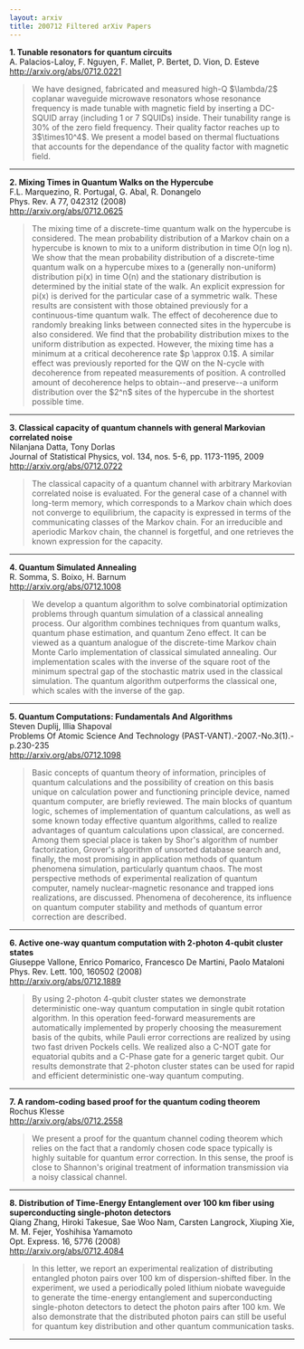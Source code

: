 ```yaml
---
layout: arxiv
title: 200712 Filtered arXiv Papers
---
```


**1.    Tunable resonators for quantum circuits**  
A. Palacios-Laloy, F. Nguyen, F. Mallet, P. Bertet, D. Vion, D. Esteve  
http://arxiv.org/abs/0712.0221  
<blockquote>
<p>
We have designed, fabricated and measured high-Q $\lambda/2$ coplanar waveguide microwave resonators whose resonance frequency is made tunable with magnetic field by inserting a DC-SQUID array (including 1 or 7 SQUIDs) inside. Their tunability range is 30% of the zero field frequency. Their quality factor reaches up to 3$\times10^4$. We present a model based on thermal fluctuations that accounts for the dependance of the quality factor with magnetic field.
</p>
</blockquote>

------

**2.    Mixing Times in Quantum Walks on the Hypercube**  
F.L. Marquezino, R. Portugal, G. Abal, R. Donangelo  
Phys. Rev. A 77, 042312 (2008)  
http://arxiv.org/abs/0712.0625  
<blockquote>
<p>
The mixing time of a discrete-time quantum walk on the hypercube is considered. The mean probability distribution of a Markov chain on a hypercube is known to mix to a uniform distribution in time O(n log n). We show that the mean probability distribution of a discrete-time quantum walk on a hypercube mixes to a (generally non-uniform) distribution pi(x) in time O(n) and the stationary distribution is determined by the initial state of the walk. An explicit expression for pi(x) is derived for the particular case of a symmetric walk. These results are consistent with those obtained previously for a continuous-time quantum walk. The effect of decoherence due to randomly breaking links between connected sites in the hypercube is also considered. We find that the probability distribution mixes to the uniform distribution as expected. However, the mixing time has a minimum at a critical decoherence rate $p \approx 0.1$. A similar effect was previously reported for the QW on the N-cycle with decoherence from repeated measurements of position. A controlled amount of decoherence helps to obtain--and preserve--a uniform distribution over the $2^n$ sites of the hypercube in the shortest possible time.
</p>
</blockquote>

------

**3.    Classical capacity of quantum channels with general Markovian correlated noise**  
Nilanjana Datta, Tony Dorlas  
Journal of Statistical Physics, vol. 134, nos. 5-6, pp. 1173-1195, 2009  
http://arxiv.org/abs/0712.0722  
<blockquote>
<p>
The classical capacity of a quantum channel with arbitrary Markovian correlated noise is evaluated. For the general case of a channel with long-term memory, which corresponds to a Markov chain which does not converge to equilibrium, the capacity is expressed in terms of the communicating classes of the Markov chain. For an irreducible and aperiodic Markov chain, the channel is forgetful, and one retrieves the known expression for the capacity.
</p>
</blockquote>

------

**4.    Quantum Simulated Annealing**  
R. Somma, S. Boixo, H. Barnum  
http://arxiv.org/abs/0712.1008  
<blockquote>
<p>
We develop a quantum algorithm to solve combinatorial optimization problems through quantum simulation of a classical annealing process. Our algorithm combines techniques from quantum walks, quantum phase estimation, and quantum Zeno effect. It can be viewed as a quantum analogue of the discrete-time Markov chain Monte Carlo implementation of classical simulated annealing. Our implementation scales with the inverse of the square root of the minimum spectral gap of the stochastic matrix used in the classical simulation. The quantum algorithm outperforms the classical one, which scales with the inverse of the gap.
</p>
</blockquote>

------

**5.    Quantum Computations: Fundamentals And Algorithms**  
Steven Duplij, Illia Shapoval  
Problems Of Atomic Science And Technology (PAST-VANT).-2007.-No.3(1).-p.230-235  
http://arxiv.org/abs/0712.1098  
<blockquote>
<p>
Basic concepts of quantum theory of information, principles of quantum calculations and the possibility of creation on this basis unique on calculation power and functioning principle device, named quantum computer, are briefly reviewed. The main blocks of quantum logic, schemes of implementation of quantum calculations, as well as some known today effective quantum algorithms, called to realize advantages of quantum calculations upon classical, are concerned. Among them special place is taken by Shor's algorithm of number factorization, Grover's algorithm of unsorted database search and, finally, the most promising in application methods of quantum phenomena simulation, particularly quantum chaos. The most perspective methods of experimental realization of quantum computer, namely nuclear-magnetic resonance and trapped ions realizations, are discussed. Phenomena of decoherence, its influence on quantum computer stability and methods of quantum error correction are described.
</p>
</blockquote>

------

**6.    Active one-way quantum computation with 2-photon 4-qubit cluster states**  
Giuseppe Vallone, Enrico Pomarico, Francesco De Martini, Paolo Mataloni  
Phys. Rev. Lett. 100, 160502 (2008)  
http://arxiv.org/abs/0712.1889  
<blockquote>
<p>
By using 2-photon 4-qubit cluster states we demonstrate deterministic one-way quantum computation in single qubit rotation algorithm. In this operation feed-forward measurements are automatically implemented by properly choosing the measurement basis of the qubits, while Pauli error corrections are realized by using two fast driven Pockels cells. We realized also a C-NOT gate for equatorial qubits and a C-Phase gate for a generic target qubit. Our results demonstrate that 2-photon cluster states can be used for rapid and efficient deterministic one-way quantum computing.
</p>
</blockquote>

------

**7.    A random-coding based proof for the quantum coding theorem**  
Rochus Klesse  
http://arxiv.org/abs/0712.2558  
<blockquote>
<p>
We present a proof for the quantum channel coding theorem which relies on the fact that a randomly chosen code space typically is highly suitable for quantum error correction. In this sense, the proof is close to Shannon's original treatment of information transmission via a noisy classical channel.
</p>
</blockquote>

------

**8.    Distribution of Time-Energy Entanglement over 100 km fiber using superconducting single-photon detectors**  
Qiang Zhang, Hiroki Takesue, Sae Woo Nam, Carsten Langrock, Xiuping Xie, M. M. Fejer, Yoshihisa Yamamoto  
Opt. Express. 16, 5776 (2008)  
http://arxiv.org/abs/0712.4084  
<blockquote>
<p>
In this letter, we report an experimental realization of distributing entangled photon pairs over 100 km of dispersion-shifted fiber. In the experiment, we used a periodically poled lithium niobate waveguide to generate the time-energy entanglement and superconducting single-photon detectors to detect the photon pairs after 100 km. We also demonstrate that the distributed photon pairs can still be useful for quantum key distribution and other quantum communication tasks.
</p>
</blockquote>

------

